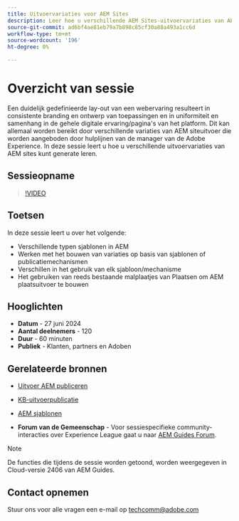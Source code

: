 ```yaml
---
title: Uitvoervariaties voor AEM Sites
description: Leer hoe u verschillende AEM Sites-uitvoervariaties van AEM Guides kunt generate gebruiken
source-git-commit: ad6bf4ae81eb79a7b898c85cf30a88a493a1cc6d
workflow-type: tm+mt
source-wordcount: '196'
ht-degree: 0%

---
```



# Overzicht van sessie

Een duidelijk gedefinieerde lay-out van een webervaring resulteert in consistente branding en ontwerp van toepassingen en in uniformiteit en samenhang in de gehele digitale ervaring/pagina&#39;s van het platform.
Dit kan allemaal worden bereikt door verschillende variaties van AEM siteuitvoer die worden aangeboden door hulplijnen van de manager van de Adobe Experience.
In deze sessie leert u hoe u verschillende uitvoervariaties van AEM sites kunt generate leren.

## Sessieopname

>[!VIDEO](https://video.tv.adobe.com/v/3430649/)

## Toetsen

In deze sessie leert u over het volgende:

- Verschillende typen sjablonen in AEM
- Werken met het bouwen van variaties op basis van sjablonen of publicatiemechanismen
- Verschillen in het gebruik van elk sjabloon/mechanisme
- Het gebruiken van reeds bestaande malplaatjes van Plaatsen om AEM plaatsuitvoer te bouwen

## Hooglichten

- **Datum** - 27 juni 2024
- **Aantal deelnemers** - 120
- **Duur** - 60 minuten
- **Publiek** - Klanten, partners en Adoben

## Gerelateerde bronnen


- [Uitvoer AEM publiceren](https://experienceleague.adobe.com/en/docs/experience-manager-guides/using/user-guide/output-gen/output-presets-aemg/generate-output-aem-site#:~:text=To%20open%20output%20presets%20for,configurations%2C%20and%20then%20click%20Save.)

- [KB-uitvoerpublicatie](https://experienceleague.adobe.com/en/docs/experience-manager-guides/using/user-guide/output-gen/output-presets-aemg/generate-output-knowledge-base)

- [AEM sjablonen](https://experienceleague.adobe.com/en/docs/experience-manager-65/content/implementing/developing/platform/templates/templates)

- **Forum van de Gemeenschap** - Voor sessiespecifieke community-interacties over Experience League gaat u naar [AEM Guides Forum](https://experienceleaguecommunities.adobe.com/t5/experience-manager-guides/bd-p/xml-documentation-discussions).

>[!NOTE]
>
> De functies die tijdens de sessie worden getoond, worden weergegeven in Cloud-versie 2406 van AEM Guides.

## Contact opnemen

Stuur ons voor alle vragen een e-mail op <techcomm@adobe.com>
